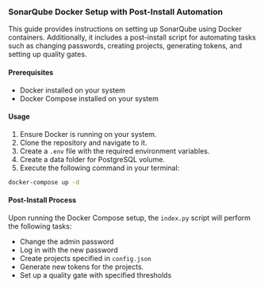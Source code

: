 ### SonarQube Docker Setup with Post-Install Automation

This guide provides instructions on setting up SonarQube using Docker containers. Additionally, it includes a post-install script for automating tasks such as changing passwords, creating projects, generating tokens, and setting up quality gates.

#### Prerequisites
- Docker installed on your system
- Docker Compose installed on your system

#### Usage
1. Ensure Docker is running on your system.
2. Clone the repository and navigate to it.
3. Create a `.env` file with the required environment variables.
4. Create a data folder for PostgreSQL volume.
5. Execute the following command in your terminal:

```bash
docker-compose up -d
```

#### Post-Install Process
Upon running the Docker Compose setup, the `index.py` script will perform the following tasks:
- Change the admin password
- Log in with the new password
- Create projects specified in `config.json`
- Generate new tokens for the projects.
- Set up a quality gate with specified thresholds
